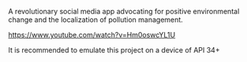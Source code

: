 A revolutionary social media app advocating for positive environmental change and the localization of pollution management.

https://www.youtube.com/watch?v=Hm0oswcYL1U

It is recommended to emulate this project on a device of API 34+